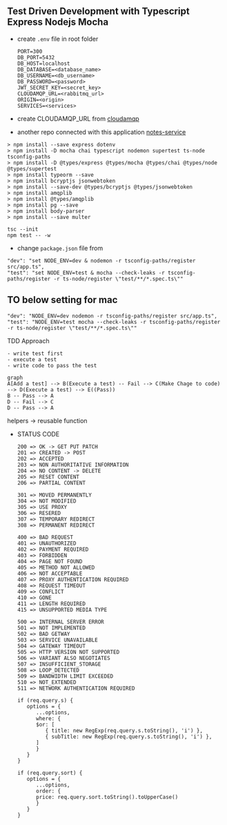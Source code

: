 ## Test Driven Development with Typescript Express Nodejs Mocha

- create `.env` file in root folder
   ```
   PORT=300
   DB_PORT=5432
   DB_HOST=localhost
   DB_DATABASE=<database_name>
   DB_USERNAME=<db_username>
   DB_PASSWORD=<password>
   JWT_SECRET_KEY=<secret_key>
   CLOUDAMQP_URL=<rabbitmq_url>
   ORIGIN=<origin>
   SERVICES=<services>
   ```

- create CLOUDAMQP_URL from [cloudamqp](https://www.cloudamqp.com/)

- another repo connected with this application [notes-service](https://github.com/prakash-pun7/notes-service)


```
> npm install --save express dotenv
> npm install -D mocha chai typescript nodemon supertest ts-node tsconfig-paths
> npm install -D @types/express @types/mocha @types/chai @types/node @types/supertest
> npm install typeorm --save
> npm install bcryptjs jsonwebtoken
> npm install --save-dev @types/bcryptjs @types/jsonwebtoken
> npm install amqplib
> npm install @types/amqplib
> npm install pg --save
> npm install body-parser
> npm install --save multer
```

```
tsc --init
npm test -- -w
```

- change `package.json` file from 
```
"dev": "set NODE_ENV=dev & nodemon -r tsconfig-paths/register src/app.ts",
"test": "set NODE_ENV=test & mocha --check-leaks -r tsconfig-paths/register -r ts-node/register \"test/**/*.spec.ts\""
```
## TO below setting for mac
```
"dev": "NODE_ENV=dev nodemon -r tsconfig-paths/register src/app.ts",
"test": "NODE_ENV=test mocha --check-leaks -r tsconfig-paths/register -r ts-node/register \"test/**/*.spec.ts\""
```

TDD Approach
```
- write test first
- execute a test 
- write code to pass the test
```

```mermaid
graph
A[Add a test] --> B(Execute a test) -- Fail --> C(Make Chage to code) --> D(Execute a test) --> E((Pass))
B -- Pass --> A
D -- Fail --> C
D -- Pass --> A
```

helpers -> reusable function

- STATUS CODE
   ```
   200 => OK -> GET PUT PATCH
   201 => CREATED -> POST
   202 => ACCEPTED
   203 => NON AUTHORITATIVE INFORMATION
   204 => NO CONTENT -> DELETE
   205 => RESET CONTENT
   206 => PARTIAL CONTENT

   301 => MOVED PERMANENTLY
   304 => NOT MODIFIED
   305 => USE PROXY
   306 => RESERED
   307 => TEMPORARY REDIRECT
   308 => PERMANENT REDIRECT

   400 => BAD REQUEST
   401 => UNAUTHORIZED
   402 => PAYMENT REQUIRED
   403 => FORBIDDEN
   404 => PAGE NOT FOUND
   405 => METHOD NOT ALLOWED
   406 => NOT ACCEPTABLE
   407 => PROXY AUTHENTICATION REQUIRED
   408 => REQUEST TIMEOUT
   409 => CONFLICT
   410 => GONE
   411 => LENGTH REQUIRED
   415 => UNSUPPORTED MEDIA TYPE

   500 => INTERNAL SERVER ERROR
   501 => NOT IMPLEMENTED
   502 => BAD GETWAY
   503 => SERVICE UNAVAILABLE
   504 => GATEWAY TIMEOUT
   505 => HTTP VERSION NOT SUPPORTED
   506 => VARIANT ALSO NEGOTIATES
   507 => INSUFFICIENT_STORAGE
   508 => LOOP_DETECTED
   509 => BANDWIDTH LIMIT EXCEEDED
   510 => NOT_EXTENDED
   511 => NETWORK AUTHENTICATION REQUIRED
   ```



   ```
   if (req.query.s) {
      options = {
         ...options,
         where: {
         $or: [
            { title: new RegExp(req.query.s.toString(), 'i') },
            { subTitle: new RegExp(req.query.s.toString(), 'i') },
         ]
         }
      }
   }

   if (req.query.sort) {
      options = {
         ...options,
         order: {
         price: req.query.sort.toString().toUpperCase()
         }
      }
   }
   ```
